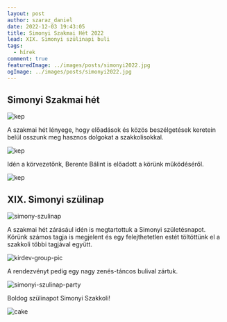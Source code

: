 ```yaml
---
layout: post
author: szaraz_daniel
date: 2022-12-03 19:43:05
title: Simonyi Szakmai Hét 2022
lead: XIX. Simonyi szülinapi buli
tags:
  - hírek
comment: true
featuredImage: ../images/posts/simonyi2022.jpg
ogImage: ../images/posts/simonyi2022.jpg
---
```


## Simonyi Szakmai hét

![kep](https://warp.sch.bme.hu/images/20221107_212238_vilmazsuzsi)

A szakmai hét lényege, hogy előadások és közös beszélgetések keretein belül osszunk meg hasznos dolgokat a szakkolisokkal.

![kep](https://warp.sch.bme.hu/images/20221109_211755_mszrsblnt)

Idén a körvezetőnk, Berente Bálint is előadott a körünk működéséről.

![kep](https://warp.sch.bme.hu/images/20221107_235117_vilmazsuzsi)

## XIX. Simonyi szülinap

![simony-szulinap](https://warp.sch.bme.hu/images/20221111_202635_ppeti)

A szakmai hét zárásául idén is megtartottuk a Simonyi születésnapot.
Körünk számos tagja is megjelent és egy felejthetetlen estét töltöttünk el a szakkoli többi tagjával együtt.

![kirdev-group-pic](https://warp.sch.bme.hu/images/20221111_220636_nmsd)

A rendezvényt pedig egy nagy zenés-táncos bulival zártuk.

![simonyi-szulinap-party](https://warp.sch.bme.hu/images/20221112_014049_endre)

Boldog szülinapot Simonyi Szakkoli!

![cake](https://warp.sch.bme.hu/images/20221111_234311_mszrsblnt)
